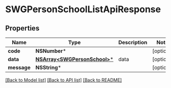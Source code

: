 # SWGPersonSchoolListApiResponse

## Properties
Name | Type | Description | Notes
------------ | ------------- | ------------- | -------------
**code** | **NSNumber*** |  | [optional] 
**data** | [**NSArray&lt;SWGPersonSchool&gt;***](SWGPersonSchool.md) | data | [optional] 
**message** | **NSString*** |  | [optional] 

[[Back to Model list]](../README.md#documentation-for-models) [[Back to API list]](../README.md#documentation-for-api-endpoints) [[Back to README]](../README.md)


